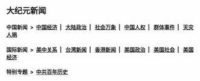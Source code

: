 ## 大纪元新闻

#### 中国新闻 &nbsp;>&nbsp; [中国经济](indexes/ncid283/README.md?08241645) &nbsp;| &nbsp; [大陆政治](indexes/ncid277/README.md?08241645) &nbsp;| &nbsp; [社会万象](indexes/ncid282/README.md?08241645) &nbsp;| &nbsp; [中国人权](indexes/ncid278/README.md?08241645) &nbsp;| &nbsp; [群体事件](indexes/ncid279/README.md?08241645) &nbsp;| &nbsp; [天灾人祸](indexes/ncid280/README.md?08241645)

#### 国际新闻 &nbsp;>&nbsp; [美中关系](indexes/nf1412576/README.md?08241645) &nbsp;| &nbsp; [台湾新闻](indexes/ncid1349361/README.md?08241645) &nbsp;| &nbsp; [香港新闻](indexes/ncid1349362/README.md?08241645) &nbsp;| &nbsp; [美国政治](indexes/ncid1078159/README.md?08241645) &nbsp;| &nbsp; [美国社会](indexes/ncid1078160/README.md?08241645) &nbsp;| &nbsp; [美国经济](indexes/ncid1078158/README.md?08241645)

#### 特别专题 &nbsp;>&nbsp; [中共百年历史](https://github.com/epoch-news/epoch-special/blob/master/README.md?08241645)  
